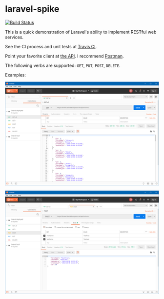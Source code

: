 # laravel-spike

[![Build Status](https://travis-ci.org/danielthompson/laravel-spike.svg?branch=master)](https://travis-ci.org/danielthompson/laravel-spike)

This is a quick demonstration of Laravel's ability to implement RESTful web services. 

See the CI process and unit tests at [Travis CI](https://travis-ci.org/danielthompson/laravel-spike).

Point your favorite client at [the API](https://laravel.danielthompson.net/api/trainers). I recommend [Postman](https://www.getpostman.com/).

The following verbs are supported: `GET`, `PUT`, `POST`, `DELETE`. 

Examples:

![GET](postman-get.png)

![POST](postman-post.png)